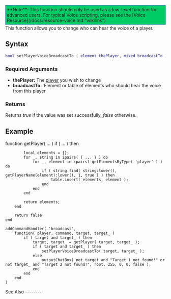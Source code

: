 <div style="border: 1px dotted blue; background: #00CC66;padding:4px;margin-bottom:2px;">
**Note**: This function should only be used as a low-level function for advanced users. For typical Voice scripting, please see the [Voice Resource](/docs/resource-voice.md "wikilink")

</div>
This function allows you to change who can hear the voice of a player.

Syntax
------

``` lua
bool setPlayerVoiceBroadcastTo ( element thePlayer, mixed broadcastTo )
```

### Required Arguments

-   **thePlayer:** The [player](/docs/player.md "wikilink") you wish to change
-   **broadcastTo :** Element or table of elements who should hear the voice from this player

### Returns

Returns *true* if the value was set successfully, *false* otherwise.

Example
-------

<section name="Server" class="server" show="true">
    function getPlayer( ... )
        if ( ... ) then
            
            local elements = {};
            for _, string in ipairs( { ... } ) do
                for _, element in ipairs( getElementsByType( 'player' ) ) do
                    if ( string.find( string:lower(), getPlayerName(element):lower(), 1, true ) ) then
                        table.insert( elements, element );
                    end
                end
            end
            
            return elements;
        end
        
        return false
    end

    addCommandHandler( 'broadcast', 
        function( player, command, target, target_ )
            if ( target and target_ ) then
                target, target_ = getPlayer( target, target_ );
                if ( target and target_ ) then
                    setPlayerVoiceBroadcastTo( target, target_ );
                else
                    outputChatBox( not target and "Target 1 not found!" or not target_ and "Target 2 not found!", root, 255, 0, 0, false );
                end
            end
        end
    )

</section>
See Also
--------
